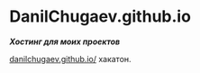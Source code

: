 # DanilChugaev.github.io
<strong><em>Хостинг для моих проектов</em></strong> </br>
<p><a href="https://danilchugaev.github.io/" target="_blank">danilchugaev.github.io/</a> хакатон.</p>

